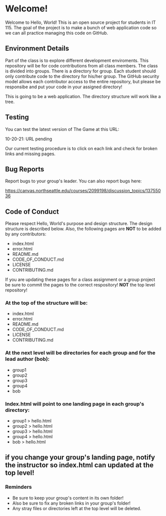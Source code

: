 # Welcome!

Welcome to Hello, World! This is an open source project for students in IT 115. The goal of the project is to make a bunch of web application code so we can all practice
managing this code on GitHub. 

## Environment Details

Part of the class is to explore different development enviroments. This repository will be for code contributions from all class members. The class is divided into groups.
There is a directory for group. Each student should only contribute code to the directory for his/her group. The GitHub security model allows each contributor access
to the entire repository, but please be responsibe and put your code in your assigned directory!

This is going to be a web application. The directory structure will work like a tree.

## Testing

You can test the latest version of The Game at this URL:

10-20-21: URL pending

Our current testing procedure is to click on each link and check for broken links and missing pages. 

## Bug Reports

Report bugs to your group's leader. You can also report bugs here:

https://canvas.northseattle.edu/courses/2099198/discussion_topics/13755036

## Code of Conduct

Please respect Hello, World's purpose and design structure. The design structure is described below. 
Also, the following pages are **NOT** to be added by any contributors:

* index.html
* error.html
* README.md
* CODE_OF_CONDUCT.md
* LICENSE
* CONTRIBUTING.md

If you are updating these pages for a class assignment or a group project be sure to commit the pages to
the correct respository! **NOT** the top level repository!

### At the top of the structure will be:

* index.html
* error.html
* README.md
* CODE_OF_CONDUCT.md
* LICENSE
* CONTRIBUTING.md

### At the next level will be directories for each group and for the lead author (bob):

* group1
* group2
* group3
* group4
* bob

### Index.html will point to one landing page in each group's directory:

* group1 > hello.html
* group2 > hello.html
* group3 > hello.html
* group4 > hello.html
* bob > hello.html

## if you change your group's landing page, notify the instructor so index.html can updated at the top level!

### Reminders

* Be sure to keep your group's content in its own folder!
* Also be sure to fix any broken links in your group's folder!
* Any stray files or directories left at the top level will be deleted.

